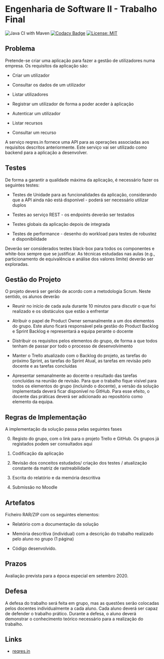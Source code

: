 # Engenharia de Software II - Trabalho Final
![Java CI with Maven](https://github.com/vide13/ES2Final/workflows/Java%20CI%20with%20Maven/badge.svg)
[![Codacy Badge](https://app.codacy.com/project/badge/Grade/f034c76051b548acbd10455092fa577b)](https://www.codacy.com?utm_source=github.com&amp;utm_medium=referral&amp;utm_content=vide13/ES2Final&amp;utm_campaign=Badge_Grade)
[![License: MIT](https://img.shields.io/badge/License-MIT-yellow.svg)](https://opensource.org/licenses/MIT)

## Problema
Pretende-se criar uma aplicação para fazer a gestão de utilizadores numa empresa. Os requisitos da aplicação são:

- Criar um utilizador

- Consultar os dados de um utilizador

- Listar utilizadores

- Registrar um utilizador de forma a poder aceder à aplicação

- Autenticar um utilizador

- Listar recursos

- Consultar um recurso

A serviço reqres.in fornece uma API para as operações associadas aos requisitos descritos anteriormente. Este serviço vai ser utilizado como backend para a aplicação a desenvolver.

## Testes

De forma a garantir a qualidade máxima da aplicação, é necessário fazer os seguintes testes:

- Testes de Unidade para as funcionalidades da aplicação, considerando que a API ainda não está disponível - poderá ser necessário utilizar duplos

- Testes ao serviço REST - os endpoints deverão ser testados

- Testes globais da aplicação depois de integrada

- Testes de performance - desenho do workload para testes de robustez e disponibilidade

Deverão ser considerados testes black-box para todos os componentes e white-box sempre que se justificar. As técnicas estudadas nas aulas (e.g., particionamento de equivalência e análise dos valores limite) deverão ser exploradas.


## Gestão do Projeto

O projeto deverá ser gerido de acordo com a metodologia Scrum. Neste sentido, os alunos deverão

- Reunir no início de cada aula durante 10 minutos para discutir o que foi realizado e os obstáculos que estão a enfrentar

- Atribuír o papel de Product Owner semanalmente a um dos elementos do grupo. Este aluno ficará responsável pela gestão do Product Backlog e Sprint Backlog e representará a equipa perante o docente

- Distribuir os requisitos pelos elementos do grupo, de forma a que todos tenham de passar por todo o processo de desenvolvimento

- Manter o Trello atualizado com o Backlog do projeto, as tarefas do próximo Sprint, as tarefas do Sprint Atual, as tarefas em revisão pelo docente e as tarefas concluídas

- Apresentar semanalmente ao docente o resultado das tarefas concluídas na reunião de revisão. Para que o trabalho fique visível para todos os elementos do grupo (incluindo o docente), a versão da solução implementada deverá ficar disponível no GitHub. Para esse efeito, o docente das práticas deverá ser adicionado ao repositório como elemento da equipa.

## Regras de Implementação

A implementação da solução passa pelas seguintes fases

0. Registo do grupo, com o link para o projeto Trello e GitHub. Os grupos já registados podem ser consultados aqui

1. Codificação da aplicação 

2. Revisão dos conceitos estudados/ criação dos testes / atualização constante da matriz de rastreabilidade

3. Escrita do relatório e da memória descritiva

4. Submissão no Moodle

## Artefatos

Ficheiro RAR/ZIP com os seguintes elementos:

- Relatório com a documentação da solução

- Memória descritiva (individual) com a descrição do trabalho realizado pelo aluno no grupo (1 página)

- Código desenvolvido.

## Prazos

Avaliação prevista para a época especial em setembro 2020.

## Defesa

A defesa do trabalho será feita em grupo, mas as questões serão colocadas pelos docentes individualmente a cada aluno. Cada aluno deverá ser capaz de defender o trabalho prático. Durante a defesa, o aluno deverá demonstrar o conhecimento teórico necessário para a realização do trabalho.

## Links

* [reqres.in](https://reqres.in/)


